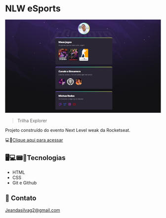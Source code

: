# NLW eSports 

![preview](./.github/preview.png)

>Trilha Explorer

Projeto construído do evento Next Level weak da Rocketseat.

💻🔗[Clique aqui para acessar](https://jeansilvag.github.io//NLW)


## 🖥💻📟📱Tecnologias

- HTML
- CSS
- Git e Github

## 📧 Contato
Jeandasilvag2@gmail.com